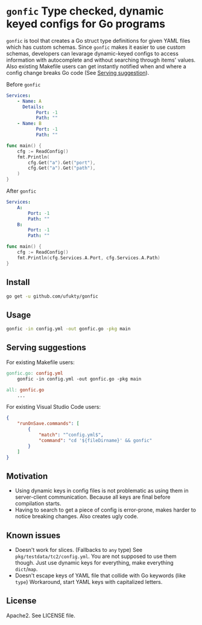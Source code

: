 # `gonfic` Type checked, dynamic keyed configs for Go programs

`gonfic` is tool that creates a Go struct type definitions for given YAML files which has custom schemas. Since `gonfic` makes it easier to use custom schemas, developers can levarage dynamic-keyed configs to access information with autocomplete and without searching through items' values. Also existing Makefile users can get instantly notified when and where a config change breaks Go code (See [Serving suggestion](#serving-suggestions)).

Before `gonfic`

```yaml
Services:
    - Name: A
      Details:
           Port: -1
           Path: ""
    - Name: B
           Port: -1
           Path: ""
```

```go
func main() {
    cfg := ReadConfig()
    fmt.Println(
        cfg.Get("a").Get("port"),
        cfg.Get("a").Get("path"),
    )
}
```

After `gonfic`

```yaml
Services:
    A:
        Port: -1
        Path: ""
    B:
        Port: -1
        Path: ""
```

```go
func main() {
    cfg := ReadConfig()
    fmt.Println(cfg.Services.A.Port, cfg.Services.A.Path)
}
```

## Install

```sh
go get -u github.com/ufukty/gonfic
```

## Usage

```sh
gonfic -in config.yml -out gonfic.go -pkg main
```

## Serving suggestions

For existing Makefile users:

```Makefile
gonfic.go: config.yml
    gonfic -in config.yml -out gonfic.go -pkg main

all: gonfic.go
    ...
```

For existing Visual Studio Code users:

```json
{
    "runOnSave.commands": [
        {
            "match": "^config.yml$",
            "command": "cd '${fileDirname}' && gonfic"
        }
    ]
}
```

## Motivation

-   Using dynamic keys in config files is not problematic as using them in server-client communication. Because all keys are final before compilation starts.
-   Having to search to get a piece of config is error-prone, makes harder to notice breaking changes. Also creates ugly code.

## Known issues

-   Doesn't work for slices. (Fallbacks to `any` type) See `pkg/testdata/tc2/config.yml`. You are not supposed to use them though. Just use dynamic keys for everything, make everything `dict`/`map`.
-   Doesn't escape keys of YAML file that collide with Go keywords (like `type`) Workaround, start YAML keys with capitalized letters.

## License

Apache2. See LICENSE file.
